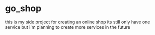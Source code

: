 # go_shop
this is my side project for creating an online shop
its still only have one service but i'm planning to create more services in the future
